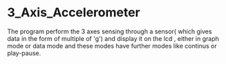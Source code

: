 # 3_Axis_Accelerometer
  The program perform the 3 axes sensing through a sensor( which gives data in the form of multiple of 'g') and display it on the lcd ,
  either in graph mode or data mode and these modes have further modes like continus or play-pause.
